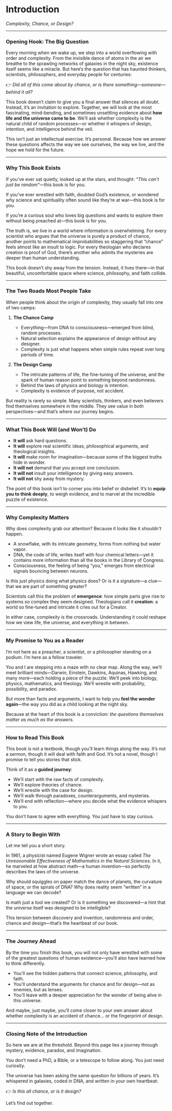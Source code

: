 # Introduction

*Complexity, Chance, or Design?*

---

### Opening Hook: The Big Question

Every morning when we wake up, we step into a world overflowing with order and complexity. From the invisible dance of atoms in the air we breathe to the sprawling networks of galaxies in the night sky, existence itself seems like a miracle. But here’s the question that has haunted thinkers, scientists, philosophers, and everyday people for centuries:

👉 *Did all of this come about by chance, or is there something—someone—behind it all?*

This book doesn’t claim to give you a final answer that silences all doubt. Instead, it’s an invitation to explore. Together, we will look at the most fascinating, mind-bending, and sometimes unsettling evidence about **how life and the universe came to be**. We’ll ask whether complexity is the natural child of random processes—or whether it whispers of design, intention, and intelligence behind the veil.

This isn’t just an intellectual exercise. It’s personal. Because how we answer these questions affects the way we see ourselves, the way we live, and the hope we hold for the future.

---

### Why This Book Exists

If you’ve ever sat quietly, looked up at the stars, and thought: *“This can’t just be random”*—this book is for you.

If you’ve ever wrestled with faith, doubted God’s existence, or wondered why science and spirituality often sound like they’re at war—this book is for you.

If you’re a curious soul who loves big questions and wants to explore them without being preached at—this book is for you.

The truth is, we live in a world where information is overwhelming. For every scientist who argues that the universe is purely a product of chance, another points to mathematical improbabilities so staggering that “chance” feels almost like an insult to logic. For every theologian who declares creation is proof of God, there’s another who admits the mysteries are deeper than human understanding.

This book doesn’t shy away from the tension. Instead, it lives there—in that beautiful, uncomfortable space where science, philosophy, and faith collide.

---

### The Two Roads Most People Take

When people think about the origin of complexity, they usually fall into one of two camps:

1. **The Chance Camp**

   * Everything—from DNA to consciousness—emerged from blind, random processes.
   * Natural selection explains the appearance of design without any designer.
   * Complexity is just what happens when simple rules repeat over long periods of time.

2. **The Design Camp**

   * The intricate patterns of life, the fine-tuning of the universe, and the spark of human reason point to something beyond randomness.
   * Behind the laws of physics and biology is intention.
   * Complexity is evidence of purpose, not accident.

But reality is rarely so simple. Many scientists, thinkers, and even believers find themselves somewhere in the middle. They see value in both perspectives—and that’s where our journey begins.

---

### What This Book Will (and Won’t) Do

* **It will** ask hard questions.
* **It will** explore real scientific ideas, philosophical arguments, and theological insights.
* **It will** make room for imagination—because some of the biggest truths hide in wonder.
* **It will not** demand that you accept one conclusion.
* **It will not** insult your intelligence by giving easy answers.
* **It will not** shy away from mystery.

The point of this book isn’t to corner you into belief or disbelief. It’s to **equip you to think deeply**, to weigh evidence, and to marvel at the incredible puzzle of existence.

---

### Why Complexity Matters

Why does complexity grab our attention? Because it looks like it *shouldn’t* happen.

* A snowflake, with its intricate geometry, forms from nothing but water vapor.
* DNA, the code of life, writes itself with four chemical letters—yet it contains more information than all the books in the Library of Congress.
* Consciousness, the feeling of being “you,” emerges from electrical signals bouncing between neurons.

Is this just physics doing what physics does? Or is it a signature—a clue—that we are part of something greater?

Scientists call this the problem of **emergence**: how simple parts give rise to systems so complex they seem designed. Theologians call it **creation**: a world so fine-tuned and intricate it cries out for a Creator.

In either case, complexity is the crossroads. Understanding it could reshape how we view life, the universe, and everything in between.

---

### My Promise to You as a Reader

I’m not here as a preacher, a scientist, or a philosopher standing on a podium. I’m here as a fellow traveler.

You and I are stepping into a maze with no clear map. Along the way, we’ll meet brilliant minds—Darwin, Einstein, Dawkins, Aquinas, Hawking, and many more—each holding a piece of the puzzle. We’ll peek into biology, physics, mathematics, and theology. We’ll wrestle with probability, possibility, and paradox.

But more than facts and arguments, I want to help you **feel the wonder again**—the way you did as a child looking at the night sky.

Because at the heart of this book is a conviction: *the questions themselves matter as much as the answers.*

---

### How to Read This Book

This book is not a textbook, though you’ll learn things along the way.
It’s not a sermon, though it will deal with faith and God.
It’s not a novel, though I promise to tell you stories that stick.

Think of it as a **guided journey**:

* We’ll start with the raw facts of complexity.
* We’ll explore theories of chance.
* We’ll wrestle with the case for design.
* We’ll walk through paradoxes, counterarguments, and mysteries.
* We’ll end with reflection—where you decide what the evidence whispers to you.

You don’t have to agree with everything. You just have to stay curious.

---

### A Story to Begin With

Let me tell you a short story.

In 1961, a physicist named Eugene Wigner wrote an essay called *The Unreasonable Effectiveness of Mathematics in the Natural Sciences*. In it, he marveled at how abstract math—a human invention—so perfectly describes the laws of the universe.

Why should squiggles on paper match the dance of planets, the curvature of space, or the spirals of DNA? Why does reality seem “written” in a language we can decode?

Is math just a tool we created? Or is it something we discovered—a hint that the universe itself was designed to be intelligible?

This tension between discovery and invention, randomness and order, chance and design—that’s the heartbeat of our book.

---

### The Journey Ahead

By the time you finish this book, you will not only have wrestled with some of the greatest questions of human existence—you’ll also have learned how to think differently.

* You’ll see the hidden patterns that connect science, philosophy, and faith.
* You’ll understand the arguments for chance and for design—not as enemies, but as lenses.
* You’ll leave with a deeper appreciation for the wonder of being alive in this universe.

And maybe, just maybe, you’ll come closer to your own answer about whether complexity is an accident of chance… or the fingerprint of design.

---

### Closing Note of the Introduction

So here we are at the threshold. Beyond this page lies a journey through mystery, evidence, paradox, and imagination.

You don’t need a PhD, a Bible, or a telescope to follow along. You just need curiosity.

The universe has been asking the same question for billions of years. It’s whispered in galaxies, coded in DNA, and written in your own heartbeat:

👉 *Is this all chance, or is it design?*

Let’s find out together.
